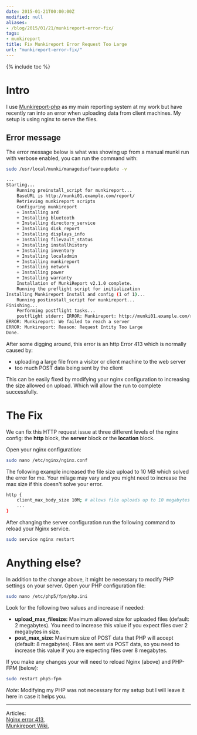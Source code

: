 ```yaml
---
date: 2015-01-21T00:00:00Z
modified: null
aliases:
- /blog/2015/01/21/munkireport-error-fix/
tags:
- munkireport
title: Fix Munkireport Error Request Too Large
url: "munkireport-error-fix/"
---
```


{% include toc %}


# Intro
I use [Munkireport-php](https://github.com/munkireport/munkireport-php) as my main reporting system at my work but have recently ran into an error when uploading data from client machines. My setup is using nginx to serve the files.

## Error message
The error message below is what was showing up from a manual munki run with verbose enabled, you can run the command with:

```bash
sudo /usr/local/munki/managedsoftwareupdate -v
```

```bash
...
Starting...
    Running preinstall_script for munkireport...
    BaseURL is http://munki01.example.com/report/
    Retrieving munkireport scripts
    Configuring munkireport
    + Installing ard
    + Installing bluetooth
    + Installing directory_service
    + Installing disk_report
    + Installing displays_info
    + Installing filevault_status
    + Installing installhistory
    + Installing inventory
    + Installing localadmin
    + Installing munkireport
    + Installing network
    + Installing power
    + Installing warranty
    Installation of MunkiReport v2.1.0 complete.
    Running the preflight script for initialization
Installing Munkireport Install and config (1 of 1)...
    Running postinstall_script for munkireport...
Finishing...
    Performing postflight tasks...
    postflight stderr: ERROR: Munkireport: http://munki01.example.com/report/index.php?/report/check_in
ERROR: Munkireport: We failed to reach a server
ERROR: Munkireport: Reason: Request Entity Too Large
Done.
```

After some digging around, this error is an http Error 413 which is normally caused by:

* uploading a large file from a visitor or client machine to the web server
* too much POST data being sent by the client

This can be easily fixed by modifying your nginx configuration to increasing the size allowed on upload. Which will allow the run to complete successfully.

# The Fix

We can fix this HTTP request issue at three different levels of the nginx config: the **http** block, the **server** block or the **location** block.

Open your nginx configuration:

```bash
sudo nano /etc/nginx/nginx.conf
```

The following example increased the file size upload to 10 MB which solved the error for me. Your milage may vary and you might need to increase the max size if this doesn't solve your error.

```bash
http {
	client_max_body_size 10M; # allows file uploads up to 10 megabytes
	...
}
```

After changing the server configuration run the following command to reload your Nginx service.

```bash
sudo service nginx restart
```

# Anything else?
In addition to the change above, it might be necessary to modify PHP settings on your server. Open your PHP configuration file:

```bash
sudo nano /etc/php5/fpm/php.ini
```

Look for the following two values and increase if needed:

* **upload_max_filesize:** Maximum allowed size for uploaded files (default: 2 megabytes). You need to increase this value if you expect files over 2 megabytes in size.
* **post_max_size:** Maximum size of POST data that PHP will accept (default: 8 megabytes). Files are sent via POST data, so you need to increase this value if you are expecting files over 8 megabytes.

If you make any changes your will need to reload Nginx (above) and PHP-FPM (below):

```bash
sudo restart php5-fpm
```

_Note_: Modifying my PHP was not necessary for my setup but I will leave it here in case it helps you.


---

Articles:  
[Nginx error 413](http://cnedelcu.blogspot.com/2013/09/nginx-error-413-request-entity-too-large.html),  
[Munkireport Wiki](https://github.com/munkireport/munkireport-php/),  
